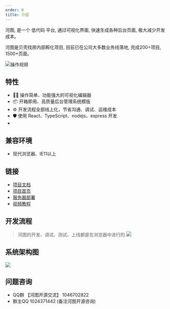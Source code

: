 ```yaml
---
order: 0
title: 介绍
---
```


河图, 是一个 低代码 平台, 通过可视化界面, 快速生成各种后台页面, 极大减少开发成本。

河图是贝壳找房内部孵化项目, 目前已在公司大多数业务线落地, 完成200+项目, 1500+页面。

![操作视频](https://file.ljcdn.com/hetu-cdn/1575359874260.d60adb2b8a3131dec93e73a9e4adff15.gif)

## 特性
- 🚴‍♀️ 操作简单、功能强大的可视化编辑器
- 📦 开箱即用、高质量后台管理系统模版
- ⚙️ 开发流程全部线上化，节省沟通、调试、运维成本
- 🛡 使用 React、TypeScript、nodejs、express 开发
- 
## 兼容环境  
- 现代浏览器、IE11以上

## 链接  
- [项目文档](http://doc.beike.plus/)
- [项目首页](http://beike.plus/)
- [服务器部署](https://github.com/LianjiaTech/hetu/deploy.md)
- [视频教程](http://doc.beike.plus/docs/resources/video)

## 开发流程

> 河图的开发、调试、测试、上线都是在浏览器中进行的
![](https://file.ljcdn.com/hetu-cdn/hetu-doc-demo-%E7%8E%AF%E5%A2%83-1596165724648.png)

## 系统架构图
![](https://p6-juejin.byteimg.com/tos-cn-i-k3u1fbpfcp/ab52f389a41441cb84ec8f3ccebb8928~tplv-k3u1fbpfcp-zoom-1.image)

## 问题咨询
- QQ群 【河图开源交流】 1046702822
- 群主QQ 1024371442 (备注河图开源咨询)

